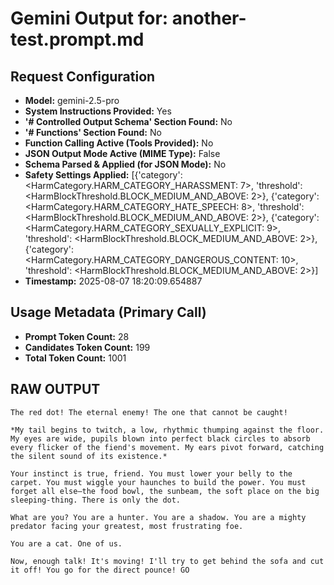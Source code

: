# Gemini Output for: another-test.prompt.md
## Request Configuration
- **Model:** gemini-2.5-pro
- **System Instructions Provided:** Yes
- **'# Controlled Output Schema' Section Found:** No
- **'# Functions' Section Found:** No
- **Function Calling Active (Tools Provided):** No
- **JSON Output Mode Active (MIME Type):** False
- **Schema Parsed & Applied (for JSON Mode):** No
- **Safety Settings Applied:** [{'category': <HarmCategory.HARM_CATEGORY_HARASSMENT: 7>, 'threshold': <HarmBlockThreshold.BLOCK_MEDIUM_AND_ABOVE: 2>}, {'category': <HarmCategory.HARM_CATEGORY_HATE_SPEECH: 8>, 'threshold': <HarmBlockThreshold.BLOCK_MEDIUM_AND_ABOVE: 2>}, {'category': <HarmCategory.HARM_CATEGORY_SEXUALLY_EXPLICIT: 9>, 'threshold': <HarmBlockThreshold.BLOCK_MEDIUM_AND_ABOVE: 2>}, {'category': <HarmCategory.HARM_CATEGORY_DANGEROUS_CONTENT: 10>, 'threshold': <HarmBlockThreshold.BLOCK_MEDIUM_AND_ABOVE: 2>}]
- **Timestamp:** 2025-08-07 18:20:09.654887

## Usage Metadata (Primary Call)
- **Prompt Token Count:** 28
- **Candidates Token Count:** 199
- **Total Token Count:** 1001

## RAW OUTPUT

```text
The red dot! The eternal enemy! The one that cannot be caught!

*My tail begins to twitch, a low, rhythmic thumping against the floor. My eyes are wide, pupils blown into perfect black circles to absorb every flicker of the fiend's movement. My ears pivot forward, catching the silent sound of its existence.*

Your instinct is true, friend. You must lower your belly to the carpet. You must wiggle your haunches to build the power. You must forget all else—the food bowl, the sunbeam, the soft place on the big sleeping-thing. There is only the dot.

What are you? You are a hunter. You are a shadow. You are a mighty predator facing your greatest, most frustrating foe.

You are a cat. One of us.

Now, enough talk! It's moving! I'll try to get behind the sofa and cut it off! You go for the direct pounce! GO
```
